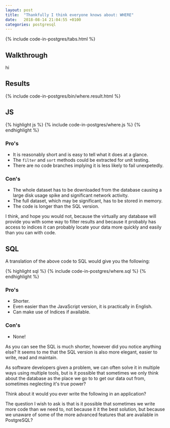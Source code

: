 ```yaml
---
layout: post
title:  "Thankfully I think everyone knows about: WHERE"
date:   2018-08-14 21:04:55 +0100
categories: postgresql
---
```


{% include code-in-postgres/tabs.html %}

## Walkthrough 

hi


## Results

{% include code-in-postgres/bin/where.result.html %}

## JS

{% highlight js %}
{% include code-in-postgres/where.js %}
{% endhighlight %}

### Pro's

 * It is reasonably short and is easy to tell what it does at a glance.
 * The `filter` and `sort` methods could be extracted for unit testing.
 * There are no code branches implying it is less likely to fail unexpetedly.

### Con's

 * The whole dataset has to be downloaded from the database causing a large disk usage spike and significant network activity.
 * The full dataset, which may be significant, has to be stored in memory.
 * The code is longer than the SQL version.


I think, and hope you would not, because the virtually any database will provide you with some way to filter results and because it probably has access to indices it can probably locate your data more quickly and easily than you can with code.

## SQL

A translation of the above code to SQL would give you the following:

{% highlight sql %}
{% include code-in-postgres/where.sql %}
{% endhighlight %}

### Pro's

 * Shorter.
 * Even easier than the JavaScript version, it is practically in English.
 * Can make use of Indices if available.

### Con's

 * None!

As you can see the SQL is much shorter, however did you notice anything else? It seems to me that the SQL version is also more elegant, easier to write, read and maintain.

As software developers given a problem, we can often solve it in multiple ways using multiple tools, but is it possible that sometimes we only think about the database as the place we go to to get our data out from, sometimes neglecting it's true power?

Think about it would you ever write the following in an application?


The question I wish to ask is that is it possible that sometimes we write more code than we need to, not because it it the best solution, but because we unaware of some of the more advanced features that are available in PostgreSQL?


<script>
(function() {
    {% include jekyll-create-sections-from-headers.js %}
    {% include code-in-postgres/create-sections-to-support.js %}
}())
</script>
<style>
    {% include code-in-postgres/compare.css %}
</style>
